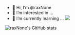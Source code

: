 - 👋 Hi, I’m @raxNone
- 👀 I’m interested in ...
- 🌱 I’m currently learning ...
<a href="https://blog.naver.com/hani_vlog" target="_blank"><img src="https://github.com/raxNone/raxNone/assets/134260668/e03182d4-797f-472d-bc0f-e3435833c6a9"/></a>
  
![raxNone's GitHub stats](https://github-readme-stats.vercel.app/api?username=raxNone&show_icons=true&theme=radical)
